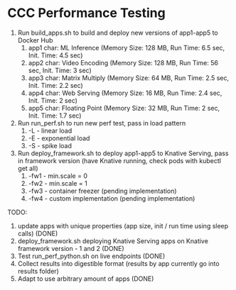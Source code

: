 # CCC Performance Testing

1. Run build_apps.sh to build and deploy new versions of app1-app5 to Docker Hub
   1. app1 char: ML Inference (Memory Size: 128 MB, Run Time: 6.5 sec, Init. Time: 4.5 sec)
   2. app2 char: Video Encoding (Memory Size: 128 MB, Run Time: 56 sec, Init. Time: 3 sec)
   3. app3 char: Matrix Multiply (Memory Size: 64 MB, Run Time: 2.5 sec, Init. Time: 2.2 sec)
   4. app4 char: Web Serving (Memory Size: 16 MB, Run Time: 2.4 sec, Init. Time: 2 sec)
   5. app5 char: Floating Point (Memory Size: 32 MB, Run Time: 2 sec, Init. Time: 1.7 sec)
2. Run run_perf.sh to run new perf test, pass in load pattern
   1. -L - linear load 
   2. -E - exponential load
   3. -S - spike load
3. Run deploy_framework.sh to deploy app1-app5 to Knative Serving, pass in framework version (have Knative running, check pods with kubectl get all)
   1. -fw1 - min.scale = 0
   2. -fw2 - min.scale = 1
   3. -fw3 - container freezer (pending implementation)
   4. -fw4 - custom implementation (pending implementation)

TODO:
1. update apps with unique properties (app size, init / run time using sleep calls) (DONE)
2. deploy_framework.sh deploying Knative Serving apps on Knative framework version - 1 and 2 (DONE)
3. Test run_perf_python.sh on live endpoints (DONE)
4. Collect results into digestible format (results by app currently go into results folder)
5. Adapt to use arbitrary amount of apps (DONE)
